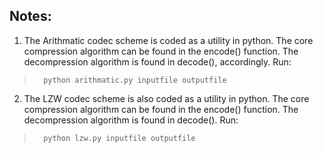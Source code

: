 

## Notes:

1. The Arithmatic codec scheme is coded as a utility in python.
   The core compression algorithm can be found in the encode() function.
   The decompression algorithm is found in decode(), accordingly.
	Run:
>		python arithmatic.py inputfile outputfile	
		
2. The LZW codec scheme is also coded as a utility in python.
   The core compression algorithm can be found in the encode() function.
   The decompression algorithm is found in decode().
	Run: 
>		python lzw.py inputfile outputfile
		
		
		
